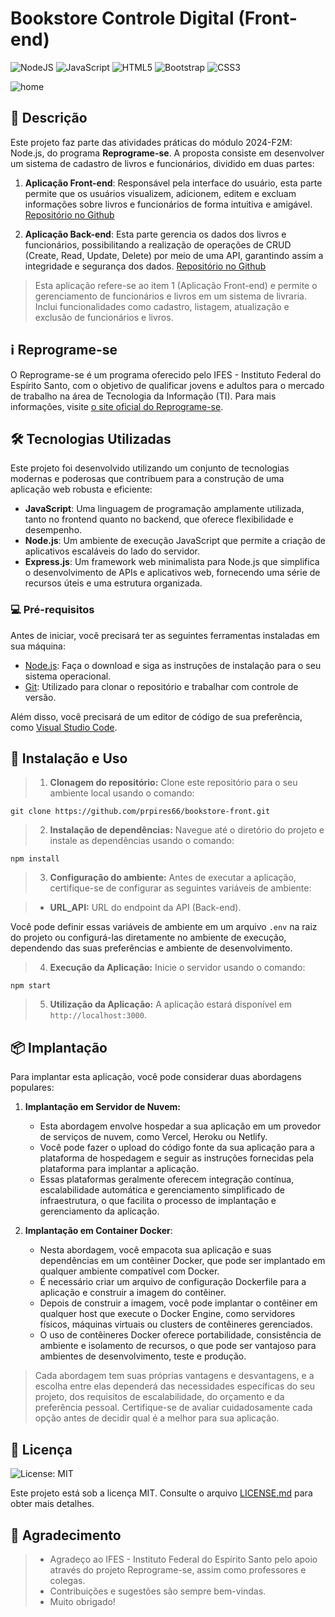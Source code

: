 # Bookstore Controle Digital (Front-end)

![NodeJS](https://img.shields.io/badge/node.js-6DA55F?style=for-the-badge&logo=node.js&logoColor=white)
![JavaScript](https://img.shields.io/badge/javascript-%23323330.svg?style=for-the-badge&logo=javascript&logoColor=%23F7DF1E)
![HTML5](https://img.shields.io/badge/html5-%23E34F26.svg?style=for-the-badge&logo=html5&logoColor=white)
![Bootstrap](https://img.shields.io/badge/bootstrap-%238511FA.svg?style=for-the-badge&logo=bootstrap&logoColor=white)
![CSS3](https://img.shields.io/badge/css3-%231572B6.svg?style=for-the-badge&logo=css3&logoColor=white)

![home](https://github.com/prpires66/bookstore-front/assets/4954302/88879b68-79da-488c-b7ca-3088b91cb482)

## 🚀 Descrição

Este projeto faz parte das atividades práticas do módulo 2024-F2M: Node.js, do programa **Reprograme-se**. A proposta consiste em desenvolver um sistema de cadastro de livros e funcionários, dividido em duas partes:

1. **Aplicação Front-end**: Responsável pela interface do usuário, esta parte permite que os usuários visualizem, adicionem, editem e excluam informações sobre livros e funcionários de forma intuitiva e amigável. [Repositório no Github](https://github.com/prpires66/bookstore-front)

2. **Aplicação Back-end**: Esta parte gerencia os dados dos livros e funcionários, possibilitando a realização de operações de CRUD (Create, Read, Update, Delete) por meio de uma API, garantindo assim a integridade e segurança dos dados. [Repositório no Github](https://github.com/prpires66/bookstore-api)

> Esta aplicação refere-se ao item 1 (Aplicação Front-end) e permite o gerenciamento de funcionários e livros em um sistema de livraria. Inclui funcionalidades como cadastro, listagem, atualização e exclusão de funcionários e livros.

## ℹ️ Reprograme-se

O Reprograme-se é um programa oferecido pelo IFES - Instituto Federal do Espírito Santo, com o objetivo de qualificar jovens e adultos para o mercado de trabalho na área de Tecnologia da Informação (TI). Para mais informações, visite [o site oficial do Reprograme-se](https://reprograme-se.org.br/).

## 🛠️ Tecnologias Utilizadas

Este projeto foi desenvolvido utilizando um conjunto de tecnologias modernas e poderosas que contribuem para a construção de uma aplicação web robusta e eficiente:

- **JavaScript**: Uma linguagem de programação amplamente utilizada, tanto no frontend quanto no backend, que oferece flexibilidade e desempenho.
- **Node.js**: Um ambiente de execução JavaScript que permite a criação de aplicativos escaláveis do lado do servidor.
- **Express.js**: Um framework web minimalista para Node.js que simplifica o desenvolvimento de APIs e aplicativos web, fornecendo uma série de recursos úteis e uma estrutura organizada.

### 💻 Pré-requisitos

Antes de iniciar, você precisará ter as seguintes ferramentas instaladas em sua máquina:

- [Node.js](https://nodejs.org/): Faça o download e siga as instruções de instalação para o seu sistema operacional.
- [Git](https://git-scm.com/): Utilizado para clonar o repositório e trabalhar com controle de versão.

Além disso, você precisará de um editor de código de sua preferência, como [Visual Studio Code](https://code.visualstudio.com/).

## 🔧 Instalação e Uso

> 1. **Clonagem do repositório:** Clone este repositório para o seu ambiente local usando o comando:

```
git clone https://github.com/prpires66/bookstore-front.git
```

> 2. **Instalação de dependências:** Navegue até o diretório do projeto e instale as dependências usando o comando:

```
npm install
```
> 3. **Configuração do ambiente:** Antes de executar a aplicação, certifique-se de configurar as seguintes variáveis de ambiente:

> - **URL_API:** URL do endpoint da API (Back-end).

Você pode definir essas variáveis de ambiente em um arquivo `.env` na raiz do projeto ou configurá-las diretamente no ambiente de execução, dependendo das suas preferências e ambiente de desenvolvimento.

> 4. **Execução da Aplicação:** Inicie o servidor usando o comando:

```
npm start
```

> 5. **Utilização da Aplicação:** A aplicação estará disponível em `http://localhost:3000`.

## 📦 Implantação

Para implantar esta aplicação, você pode considerar duas abordagens populares:

1. **Implantação em Servidor de Nuvem:**

   - Esta abordagem envolve hospedar a sua aplicação em um provedor de serviços de nuvem, como Vercel, Heroku ou Netlify.
   - Você pode fazer o upload do código fonte da sua aplicação para a plataforma de hospedagem e seguir as instruções fornecidas pela plataforma para implantar a aplicação.
   - Essas plataformas geralmente oferecem integração contínua, escalabilidade automática e gerenciamento simplificado de infraestrutura, o que facilita o processo de implantação e gerenciamento da aplicação.

2. **Implantação em Container Docker**:
   - Nesta abordagem, você empacota sua aplicação e suas dependências em um contêiner Docker, que pode ser implantado em qualquer ambiente compatível com Docker.
   - É necessário criar um arquivo de configuração Dockerfile para a aplicação e construir a imagem do contêiner.
   - Depois de construir a imagem, você pode implantar o contêiner em qualquer host que execute o Docker Engine, como servidores físicos, máquinas virtuais ou clusters de contêineres gerenciados.
   - O uso de contêineres Docker oferece portabilidade, consistência de ambiente e isolamento de recursos, o que pode ser vantajoso para ambientes de desenvolvimento, teste e produção.

> Cada abordagem tem suas próprias vantagens e desvantagens, e a escolha entre elas dependerá das necessidades específicas do seu projeto, dos requisitos de escalabilidade, do orçamento e da preferência pessoal. Certifique-se de avaliar cuidadosamente cada opção antes de decidir qual é a melhor para sua aplicação.

## 📄 Licença
![License: MIT](https://img.shields.io/github/license/prpires66/nlw-esports?style=for-the-badge)

Este projeto está sob a licença MIT. Consulte o arquivo [LICENSE.md](https://github.com/prpires66/bookstore-front/blob/main/LICENSE) para obter mais detalhes.

## 🙏 Agradecimento

> - Agradeço ao IFES - Instituto Federal do Espírito Santo pelo apoio através do projeto Reprograme-se, assim como professores e colegas.
> - Contribuições e sugestões são sempre bem-vindas.
> - Muito obrigado!
